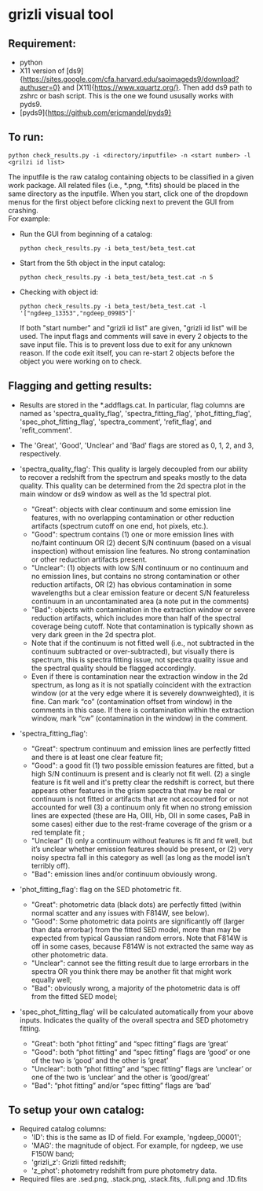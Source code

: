 # grizli visual tool
## Requirement:
- python 
- X11 version of [ds9]{https://sites.google.com/cfa.harvard.edu/saoimageds9/download?authuser=0} and [X11]{https://www.xquartz.org/}. Then add ds9 path to zshrc or bash script. This is the one we found ususally works with pyds9. 
- [pyds9]{https://github.com/ericmandel/pyds9}

## To run:
```
python check_results.py -i <directory/inputfile> -n <start number> -l <grilzi id list>
```
The inputfile is the raw catalog containing objects to be classified in a given work package. All related files (i.e., *.png, *.fits) should be placed in the same directory as the inputfile.
When you start, click one of the dropdown menus for the first object before clicking next to prevent the GUI from crashing.  
For example:
- Run the GUI from beginning of a catalog:
  ```
  python check_results.py -i beta_test/beta_test.cat
  ```
- Start from the 5th object in the input catalog:
  ```
  python check_results.py -i beta_test/beta_test.cat -n 5
  ```
- Checking with object id:
  ```
  python check_results.py -i beta_test/beta_test.cat -l '["ngdeep_13353","ngdeep_09985"]'
  ```
  If both "start number" and "grizli id list" are given, "grizli id list" will be used. The input flags and comments will save in every 2 objects to the save input file. This is to prevent loss due to exit for any unknown reason. If the code exit itself, you can re-start 2 objects before the object you were working on to check. 

## Flagging and getting results: 
- Results are stored in the *.addflags.cat. In particular, flag columns are named as 'spectra_quality_flag', 'spectra_fitting_flag', 'phot_fitting_flag', 'spec_phot_fitting_flag', 'spectra_comment', 'refit_flag', and 'refit_comment'. 
- The 'Great', 'Good', 'Unclear' and 'Bad' flags are stored as 0, 1, 2, and 3, respectively.
- 'spectra_quality_flag': This quality is largely decoupled from our ability to recover a redshift from the spectrum and speaks mostly to the data quality. This quality can be determined from the 2d spectra plot in the main window or ds9 window as well as the 1d spectral plot. 
  - "Great": objects with clear continuum and some emission line features, with no overlapping contamination or other reduction artifacts (spectrum cutoff on one end, hot pixels, etc.).  
  - "Good": spectrum contains (1) one or more emission lines with no/faint continuum OR (2) decent S/N continuum (based on a visual inspection) without emission line features. No strong contamination or other reduction artifacts present. 
  - "Unclear": (1) objects with low S/N continuum or no continuum and no emission lines, but contains no strong contamination or other reduction artifacts, OR (2) has obvious contamination in some wavelengths but a clear emission feature or decent S/N featureless continuum in an uncontaminated area (a note put in the comments)
  - "Bad": objects with contamination in the extraction window or severe reduction artifacts, which includes more than half of the spectral coverage being cutoff. Note that contamination is typically shown as very dark green in the 2d spectra plot. 
  - Note that if the continuum is not fitted well (i.e., not subtracted in the continuum subtracted or over-subtracted), but visually there is spectrum, this is spectra fitting issue, not spectra quality issue and the spectral quality should be flagged accordingly. 
  - Even if there is contamination near the extraction window in the 2d spectrum, as long as it is not spatially coincident with the extraction window (or at the very edge where it is severely downweighted), it is fine. Can mark “co” (contamination offset from window) in the comments in this case. If there is contamination within the extraction window, mark “cw” (contamination in the window) in the comment. 

- 'spectra_fitting_flag':
  - "Great": spectrum continuum and emission lines are perfectly fitted and there is at least one clear feature fit; 
  - "Good": a good fit (1) two possible emission features are fitted, but a high S/N continuum is present and is clearly not fit well. (2) a single feature is fit well and it's pretty clear the redshift is correct, but there appears other features in the grism spectra that may be real or continuum is not fitted or artifacts that are not accounted for or not accounted for well (3) a continuum only fit when no strong emission lines are expected (these are Ha, OIII, Hb, OII in some cases, PaB in some cases) either due to the rest-frame coverage of the grism or a red template fit ;
  - "Unclear" (1) only a continuum without features is fit and fit well, but it’s unclear whether emission features should be present, or (2) very noisy spectra fall in this category as well (as long as the model isn’t terribly off). 
  - "Bad": emission lines and/or continuum obviously wrong. 

- 'phot_fitting_flag': flag on the SED photometric fit.
  - "Great": photometric data (black dots) are perfectly fitted (within normal scatter and any issues with F814W, see below).
  - "Good": Some photometric data points are significantly off (larger than data errorbar) from the fitted SED model, more than may be expected from typical Gaussian random errors. Note that F814W is off in some cases, because F814W is not extracted the same way as other photometric data.
  - "Unclear": cannot see the fitting result due to large errorbars in the spectra OR you think there may be another fit that might work equally well;
  - "Bad": obviously wrong, a majority of the photometric data is off from the fitted SED model;

- 'spec_phot_fitting_flag' will be calculated automatically from your above inputs. Indicates the quality of the overall spectra and SED photometry fitting.
  - "Great": both “phot fitting” and “spec fitting” flags are ‘great’
  - "Good": both “phot fitting” and “spec fitting” flags are ‘good’ or one of the two is ‘good’ and the other is ‘great’
  - "Unclear": both “phot fitting” and “spec fitting” flags are ‘unclear’ or one of the two is ‘unclear’ and the other is ‘good/great’
  - "Bad": “phot fitting” and/or “spec fitting” flags are ‘bad’


## To setup your own catalog:
- Required catalog columns:
  - 'ID': this is the same as ID of field. For example, 'ngdeep_00001';
  - 'MAG': the magnitude of object. For example, for ngdeep, we use F150W band; 
  - 'grizli_z': Grizli fitted redshift;
  - 'z_phot': photometry redshift from pure photometry data. 
- Required files are .sed.png, .stack.png, .stack.fits, .full.png and .1D.fits

